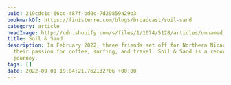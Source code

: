 ```yaml
---
uuid: 219cdc1c-66cc-487f-bd9c-7d29859a29b3
bookmarkOf: https://finisterre.com/blogs/broadcast/soil-sand
category: article
headImage: http://cdn.shopify.com/s/files/1/1074/5128/articles/unnamed_fc935846-57af-404d-ba2c-fd6d14d02d68.jpg?v=1662048435
title: Soil & Sand
description: In February 2022, three friends set off for Northern Nicaragua to explore
  their passion for coffee, surfing, and travel. Soil & Sand is a record of their
  journey.
tags: []
date: 2022-09-01 19:04:21.762132706 +00:00
---
```


